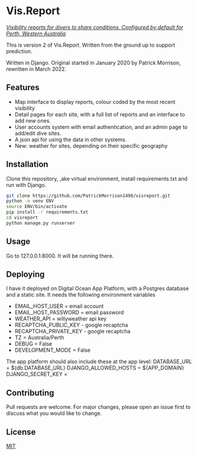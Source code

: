 # Vis.Report
[_Visibility reports for divers to share conditions. Configured by default for Perth, Western Australia_](https://vis.report)

This is version 2 of Vis.Report. Written from the ground up to support prediction. 

Written in Django. Original started in January 2020 by Patrick Morrison, rewritten in March 2022.

## Features

- Map interface to display reports, colour coded by the most recent visibility
- Detail pages for each site, with a full list of reports and an interface to add new ones.
- User accounts system with email authentication, and an admin page to add/edit dive sites. 
- A json api for using the data in other systems.
- New: weather for sites, depending on their specific geography

## Installation

Clone this repository, ,ake virtual environment, install requirements.txt and run with Django.

```bash
git clone https://github.com/PatrickMorrison1498/visreport.git
python -m venv ENV
source ENV/bin/activate
pip install -r requirements.txt
cd visreport
python manage.py runserver
```

## Usage

Go to 127.0.0.1:8000. It will be running there.

## Deploying

I have it deployed on Digital Ocean App Platform, with a Postgres database and a static site. It needs the following environment variables
- EMAIL_HOST_USER = email account
- EMAIL_HOST_PASSWORD = email password
- WEATHER_API = willyweather api key
- RECAPTCHA_PUBLIC_KEY - google recaptcha
- RECAPTCHA_PRIVATE_KEY - google recaptcha
- TZ = Australia/Perth
- DEBUG = False
- DEVELOPMENT_MODE = False

The app platform should also include these at the app level:
DATABASE_URL  = ${db.DATABASE_URL}
DJANGO_ALLOWED_HOSTS = ${APP_DOMAIN}
DJANGO_SECRET_KEY = 

## Contributing
Pull requests are welcome. For major changes, please open an issue first to discuss what you would like to change.

## License
[MIT](https://choosealicense.com/licenses/mit/)
